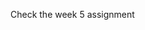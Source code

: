 <!-- # TODO

Create a simple Todo application that store todos in a in-memory storage.


### Before writing code in backend.

 go inside `week-6/6.1-todo/backend`
```
npm install
```

### Reference UI:

![Image](https://utfs.io/f/3e65e2d3-a5b1-4ce8-aa07-611a54d6363a-2t1eni.png)

#### please don't copy, create a great UI.
 -->


Check the week 5 assignment